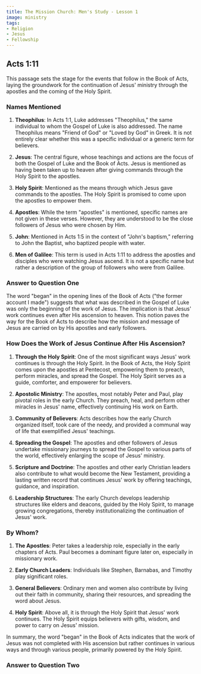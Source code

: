 ```yaml
---
title: The Mission Church: Men's Study - Lesson 1
image: ministry
tags:
- Religion
- Jesus
- Fellowship
---
```


## Acts 1:11

This passage sets the stage for the events that follow in the Book of Acts, laying the groundwork for the continuation of Jesus' ministry through the apostles and the coming of the Holy Spirit.

### Names Mentioned

1. **Theophilus**: In Acts 1:1, Luke addresses "Theophilus," the same individual to whom the Gospel of Luke is also addressed. The name Theophilus means "Friend of God" or "Loved by God" in Greek. It is not entirely clear whether this was a specific individual or a generic term for believers.

2. **Jesus**: The central figure, whose teachings and actions are the focus of both the Gospel of Luke and the Book of Acts. Jesus is mentioned as having been taken up to heaven after giving commands through the Holy Spirit to the apostles.

3. **Holy Spirit**: Mentioned as the means through which Jesus gave commands to the apostles. The Holy Spirit is promised to come upon the apostles to empower them.

4. **Apostles**: While the term "apostles" is mentioned, specific names are not given in these verses. However, they are understood to be the close followers of Jesus who were chosen by Him.

5. **John**: Mentioned in Acts 1:5 in the context of "John's baptism," referring to John the Baptist, who baptized people with water.

6. **Men of Galilee**: This term is used in Acts 1:11 to address the apostles and disciples who were watching Jesus ascend. It is not a specific name but rather a description of the group of followers who were from Galilee.

### Answer to Question One 

The word "began" in the opening lines of the Book of Acts ("the former account I made") suggests that what was described in the Gospel of Luke was only the beginning of the work of Jesus. The implication is that Jesus' work continues even after His ascension to heaven. This notion paves the way for the Book of Acts to describe how the mission and message of Jesus are carried on by His apostles and early followers.

### How Does the Work of Jesus Continue After His Ascension?

1. **Through the Holy Spirit**: One of the most significant ways Jesus' work continues is through the Holy Spirit. In the Book of Acts, the Holy Spirit comes upon the apostles at Pentecost, empowering them to preach, perform miracles, and spread the Gospel. The Holy Spirit serves as a guide, comforter, and empowerer for believers.

2. **Apostolic Ministry**: The apostles, most notably Peter and Paul, play pivotal roles in the early Church. They preach, heal, and perform other miracles in Jesus' name, effectively continuing His work on Earth.

3. **Community of Believers**: Acts describes how the early Church organized itself, took care of the needy, and provided a communal way of life that exemplified Jesus' teachings.

4. **Spreading the Gospel**: The apostles and other followers of Jesus undertake missionary journeys to spread the Gospel to various parts of the world, effectively enlarging the scope of Jesus' ministry.

5. **Scripture and Doctrine**: The apostles and other early Christian leaders also contribute to what would become the New Testament, providing a lasting written record that continues Jesus' work by offering teachings, guidance, and inspiration.

6. **Leadership Structures**: The early Church develops leadership structures like elders and deacons, guided by the Holy Spirit, to manage growing congregations, thereby institutionalizing the continuation of Jesus' work.

### By Whom?

1. **The Apostles**: Peter takes a leadership role, especially in the early chapters of Acts. Paul becomes a dominant figure later on, especially in missionary work.

2. **Early Church Leaders**: Individuals like Stephen, Barnabas, and Timothy play significant roles.

3. **General Believers**: Ordinary men and women also contribute by living out their faith in community, sharing their resources, and spreading the word about Jesus.

4. **Holy Spirit**: Above all, it is through the Holy Spirit that Jesus' work continues. The Holy Spirit equips believers with gifts, wisdom, and power to carry on Jesus' mission.

In summary, the word "began" in the Book of Acts indicates that the work of Jesus was not completed with His ascension but rather continues in various ways and through various people, primarily powered by the Holy Spirit.

### Answer to Question Two



[^1]: **Title:** []()<br>
**Publication:** []()<br>
**Archive:** [archive]()

[^2]: **Title:** []()<br>
**Publication:** []()<br>
**Archive:** [archive]()
